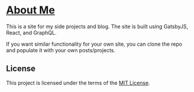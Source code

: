 # [About Me](https://t73liu.github.io/)

This is a site for my side projects and blog. The site is built using GatsbyJS,
React, and GraphQL.

If you want similar functionality for your own site, you can clone the repo and
populate it with your own posts/projects.

## License

This project is licensed under the terms of the [MIT License](https://opensource.org/licenses/MIT).

